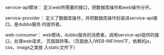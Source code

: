 service-api模块：
定义web所需要的接口，把数据库操作和web操作分开。

service-provider：
定义了数据库操作，并把数据库操作封装进service-api接口。是dubbo服务
的提供者。

web-consumer：
web模块，dubbo服务的消费者。调用service-api提供的接口，处理web请求，
页面跳转等。（页面放入/WEB-INF/html下，依赖的js，css，image之类放
入static文件下）